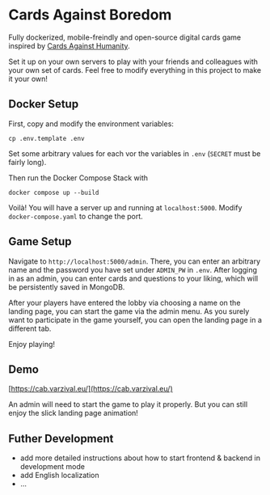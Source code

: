 # Cards Against Boredom

Fully dockerized, mobile-freindly and open-source digital cards game inspired by [Cards Against Humanity](https://www.cardsagainsthumanity.com/).

Set it up on your own servers to play with your friends and colleagues with your own set of cards. Feel free to modify everything in this project to make it your own!

## Docker Setup

First, copy and modify the environment variables:

```
cp .env.template .env
```

Set some arbitrary values for each vor the variables in `.env` (`SECRET` must be fairly long).

Then run the Docker Compose Stack with

```
docker compose up --build
```

Voilà! You will have a server up and running at `localhost:5000`. Modify `docker-compose.yaml` to change the port.

## Game Setup

Navigate to `http://localhost:5000/admin`. There, you can enter an arbitrary name and the password you have set under `ADMIN_PW` in `.env`. After logging in as an admin, you can enter cards and questions to your liking, which will be persistently saved in MongoDB.

After your players have entered the lobby via choosing a name on the landing page, you can start the game via the admin menu. As you surely want to participate in the game yourself, you can open the landing page in a different tab.

Enjoy playing!

## Demo

[https://cab.varzival.eu/](https://cab.varzival.eu/)

An admin will need to start the game to play it properly. But you can still enjoy the slick landing page animation!

## Futher Development

- add more detailed instructions about how to start frontend & backend in development mode
- add English localization
- ...

